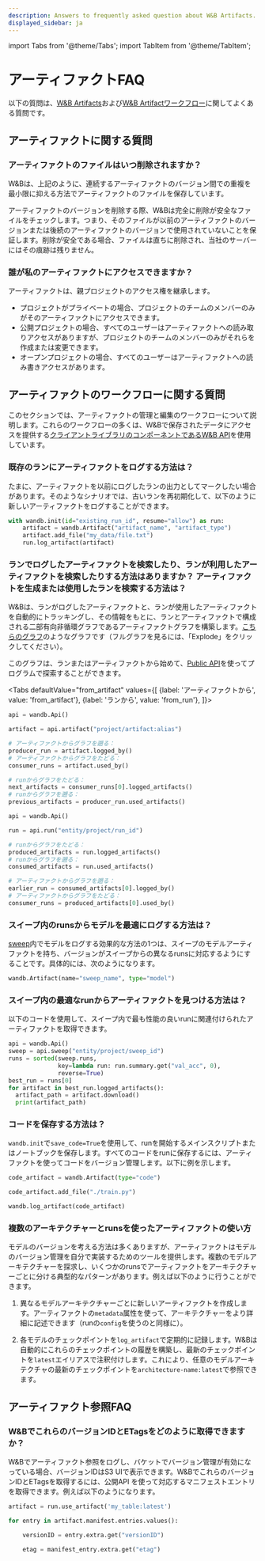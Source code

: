 ```yaml
---
description: Answers to frequently asked question about W&B Artifacts.
displayed_sidebar: ja
---
```

import Tabs from '@theme/Tabs';
import TabItem from '@theme/TabItem';

# アーティファクトFAQ

<head>
  <title>アーティファクトに関するよくある質問</title>
</head>

以下の質問は、[W&B Artifacts](#questions-about-artifacts)および[W&B Artifactワークフロー](#questions-about-artifacts-workflows)に関してよくある質問です。

## アーティファクトに関する質問

### アーティファクトのファイルはいつ削除されますか？

W&Bは、上記のように、連続するアーティファクトのバージョン間での重複を最小限に抑える方法でアーティファクトのファイルを保存しています。

アーティファクトのバージョンを削除する際、W&Bは完全に削除が安全なファイルをチェックします。つまり、そのファイルが以前のアーティファクトのバージョンまたは後続のアーティファクトのバージョンで使用されていないことを保証します。削除が安全である場合、ファイルは直ちに削除され、当社のサーバーにはその痕跡は残りません。

### 誰が私のアーティファクトにアクセスできますか？

アーティファクトは、親プロジェクトのアクセス権を継承します。

* プロジェクトがプライベートの場合、プロジェクトのチームのメンバーのみがそのアーティファクトにアクセスできます。
* 公開プロジェクトの場合、すべてのユーザーはアーティファクトへの読み取りアクセスがありますが、プロジェクトのチームのメンバーのみがそれらを作成または変更できます。
* オープンプロジェクトの場合、すべてのユーザーはアーティファクトへの読み書きアクセスがあります。
## アーティファクトのワークフローに関する質問

このセクションでは、アーティファクトの管理と編集のワークフローについて説明します。これらのワークフローの多くは、W&Bで保存されたデータにアクセスを提供する[クライアントライブラリのコンポーネントであるW&B API](../track/public-api-guide.md)を使用しています。

### 既存のランにアーティファクトをログする方法は？

たまに、アーティファクトを以前にログしたランの出力としてマークしたい場合があります。そのようなシナリオでは、古いランを再初期化して、以下のように新しいアーティファクトをログすることができます。

```python
with wandb.init(id="existing_run_id", resume="allow") as run:
    artifact = wandb.Artifact("artifact_name", "artifact_type")
    artifact.add_file("my_data/file.txt")
    run.log_artifact(artifact)
```

### ランでログしたアーティファクトを検索したり、ランが利用したアーティファクトを検索したりする方法はありますか？ アーティファクトを生成または使用したランを検索する方法は？

W&Bは、ランがログしたアーティファクトと、ランが使用したアーティファクトを自動的にトラッキングし、その情報をもとに、ランとアーティファクトで構成される二部有向非循環グラフであるアーティファクトグラフを構築します。[こちらのグラフ](https://wandb.ai/shawn/detectron2-11/artifacts/dataset/furniture-small-val/06d5ddd4deeb2a6ebdd5/graph)のようなグラフです（フルグラフを見るには、「Explode」をクリックしてください）。

このグラフは、ランまたはアーティファクトから始めて、[Public API](../../ref/python/public-api/README.md)を使ってプログラムで探索することができます。

<Tabs
  defaultValue="from_artifact"
  values={[
    {label: 'アーティファクトから', value: 'from_artifact'},
    {label: 'ランから', value: 'from_run'},
  ]}>
  <TabItem value="from_artifact">

```python
api = wandb.Api()

artifact = api.artifact("project/artifact:alias")

# アーティファクトからグラフを遡る：
producer_run = artifact.logged_by()
# アーティファクトからグラフをたどる：
consumer_runs = artifact.used_by()

# runからグラフをたどる：
next_artifacts = consumer_runs[0].logged_artifacts()
# runからグラフを遡る：
previous_artifacts = producer_run.used_artifacts()
```

  </TabItem>
  <TabItem value="from_run">

```python
api = wandb.Api()

run = api.run("entity/project/run_id")

# runからグラフをたどる：
produced_artifacts = run.logged_artifacts()
# runからグラフを遡る：
consumed_artifacts = run.used_artifacts()

# アーティファクトからグラフを遡る：
earlier_run = consumed_artifacts[0].logged_by()
# アーティファクトからグラフをたどる：
consumer_runs = produced_artifacts[0].used_by()
```
</TabItem>
</Tabs>

### スイープ内のrunsからモデルを最適にログする方法は？

[sweep](../sweeps/intro.md)内でモデルをログする効果的な方法の1つは、スイープのモデルアーティファクトを持ち、バージョンがスイープからの異なるrunsに対応するようにすることです。具体的には、次のようになります。

```python
wandb.Artifact(name="sweep_name", type="model")
```

### スイープ内の最適なrunからアーティファクトを見つける方法は？

以下のコードを使用して、スイープ内で最も性能の良いrunに関連付けられたアーティファクトを取得できます。

```python
api = wandb.Api()
sweep = api.sweep("entity/project/sweep_id")
runs = sorted(sweep.runs,
              key=lambda run: run.summary.get("val_acc", 0), 
              reverse=True)
best_run = runs[0]
for artifact in best_run.logged_artifacts():
  artifact_path = artifact.download()
  print(artifact_path)
```

### コードを保存する方法は？

`wandb.init`で`save_code=True`を使用して、runを開始するメインスクリプトまたはノートブックを保存します。すべてのコードをrunに保存するには、アーティファクトを使ってコードをバージョン管理します。以下に例を示します。
```python
code_artifact = wandb.Artifact(type="code")

code_artifact.add_file("./train.py")

wandb.log_artifact(code_artifact)
```

### 複数のアーキテクチャーとrunsを使ったアーティファクトの使い方

モデルのバージョンを考える方法は多くありますが、アーティファクトはモデルのバージョン管理を自分で実装するためのツールを提供します。複数のモデルアーキテクチャーを探求し、いくつかのrunsでアーティファクトをアーキテクチャーごとに分ける典型的なパターンがあります。例えば以下のように行うことができます。

1. 異なるモデルアーキテクチャーごとに新しいアーティファクトを作成します。アーティファクトの`metadata`属性を使って、アーキテクチャーをより詳細に記述できます（runの`config`を使うのと同様に）。

2. 各モデルのチェックポイントを`log_artifact`で定期的に記録します。W&Bは自動的にこれらのチェックポイントの履歴を構築し、最新のチェックポイントを`latest`エイリアスで注釈付けします。これにより、任意のモデルアーキテクチャの最新のチェックポイントを`architecture-name:latest`で参照できます。

## アーティファクト参照FAQ

### W&BでこれらのバージョンIDとETagsをどのように取得できますか？

W&Bでアーティファクト参照をログし、バケットでバージョン管理が有効になっている場合、バージョンIDはS3 UIで表示できます。W&BでこれらのバージョンIDとETagsを取得するには、公開API を使って対応するマニフェストエントリを取得できます。例えば以下のようになります。

```python
artifact = run.use_artifact('my_table:latest')

for entry in artifact.manifest.entries.values():

    versionID = entry.extra.get("versionID")

    etag = manifest_entry.extra.get("etag")
```